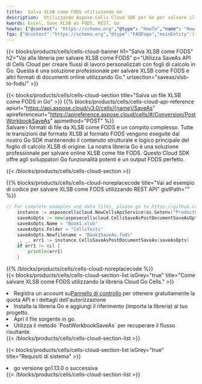 ```yaml
---
title:  Salva XLSB come FODS utilizzando Go
description:  Utilizzando Aspose.Cells Cloud SDK per Go per salvare il file in formato XLSB come file in formato FODS.
kwords: Excel, Save XLSB as FODS, REST, Go
howto: {"@context": "https://schema.org","@type": "HowTo","name": "How to save XLSB as FODS using the Cells Cloud Go library.","description": "How to save XLSB as FODS using the Cells Cloud Go library.","image": {"@type": "ImageObject"},"url": "/go/saveas/xlsb-to-fods/","step": [{ "@type": "HowToStep","name": "How to save XLSB as FODS using the Cells Cloud Go library. step 1", "image": {"@type": "ImageObject",},"url": "/go/saveas/xlsb-to-fods/","text": "Register an account at <a href='https://dashboard.aspose.cloud/'>Dashboard</a> to get free API quota & authorization details",},{ "@type": "HowToStep","name": "How to save XLSB as FODS using the Cells Cloud Go library. step 1", "image": {"@type": "ImageObject",},"url": "/go/saveas/xlsb-to-fods/","text": "Install Go library and add the reference (import the library) to your project.",},{ "@type": "HowToStep","name": "How to save XLSB as FODS using the Cells Cloud Go library. step 1", "image": {"@type": "ImageObject",},"url": "/go/saveas/xlsb-to-fods/","text": "Open the source file in go.",},{ "@type": "HowToStep","name": "How to save XLSB as FODS using the Cells Cloud Go library. step 1", "image": {"@type": "ImageObject",},"url": "/go/saveas/xlsb-to-fods/","text": "Use the `PostWorkbookSaveAs` method to retrieve the resulting stream.",}, ],"supply": {"@type": "HowToSupply","name": "document"},"tool": [{"@type": "HowToTool","name": "Goland, Visual Studio Code, Eclipse"},{"@type": "HowToTool","name": "Aspose Cells"}],"totalTime": "PT6M"}
fqa: {"@context":"https://schema.org","@type":"FAQPage","mainEntity":[{"@type":"Question","name":"Why save file as other formats file in C# using REST API?","acceptedAnswer":{"@type":"Answer","text":"Documents are encoded in many ways, and some files may be incompatible with the software you use. To open and read such files, just save them as appropriate file formats.<br/><ol><li>Install .NET SDK and add the reference (import the library) to your project.</li><li>Open the source file in C# using REST API.</li><li>Call the PostWorkbookSaveAsRequest() method, passing an output filename with required extension.</li><li>Get the result of save as a separate file.</li></ol>"}},{"@type":"Question","name":"What file formats can I save as with your C# library?","acceptedAnswer":{"@type":"Answer","text":"We support a variety of file formats for conversion using .NET library, including XLSX, Excel, xls , PDF, CSV, HTML, Markdown, XML, PNG, JPG, TIFF, Json, TXT and many more."}},{"@type":"Question","name":"What is the maximum allowed file size for conversion using this .NET library?","acceptedAnswer":{"@type":"Answer","text":"There are no file size limits for format conversions using .NET library."}}]}
---
```

{{< blocks/products/cells/cells-cloud-banner h1="Salva XLSB come FODS" h2="Vai alla libreria per salvare XLSB come FODS" p="Utilizza SaveAs API di Cells Cloud per creare flussi di lavoro personalizzati con fogli di calcolo in Go. Questa è una soluzione professionale per salvare XLSB come FODS e altri formati di documenti online utilizzando Go." urlsection="saveas/xlsb-to-fods/" >}}

{{< blocks/products/cells/cells-cloud-section title="Salva un file XLSB come FODS in Go" >}}
{{% blocks/products/cells/cells-cloud-api-reference apiurl="https://api.aspose.cloud/v3.0/cells/{name}/SaveAs" apireferenceurl="https://apireference.aspose.cloud/cells/#/Conversion/PostWorkbookSaveAs" apimethod="POST" %}}
<br/>
Salvare i formati di file da XLSB come FODS è un compito complesso. Tutte le transizioni dal formato XLSB al formato FODS vengono eseguite dal nostro Go SDK mantenendo il contenuto strutturale e logico principale del foglio di calcolo XLSB di origine. La nostra libreria Go è una soluzione professionale per salvare online XLSB come file FODS. Questo Cloud SDK offre agli sviluppatori Go funzionalità potenti e un output FODS perfetto.

{{< /blocks/products/cells/cells-cloud-section >}}

{{% blocks/products/cells/cells-cloud-noreplacecode title="Vai ad esempio di codice per salvare XLSB come FODS utilizzando REST API" gistPath="" %}}
  
```go
// For complete examples and data files, please go to https://github.com/aspose-cells-cloud/aspose-cells-cloud-go/
    instance := asposecellscloud.NewCellsApiService(os.Getenv("ProductClientId"), os.Getenv("ProductClientSecret"))
    saveAsOpts := new(asposecellscloud.CellsSaveAsPostDocumentSaveAsOpts)
    saveAsOpts.Name = "Book1.xlsb"
    saveAsOpts.Folder = "CellsTests"
    saveAsOpts.Newfilename = "Book1SaveAs.fods"
    _, _, err1 := instance.CellsSaveAsPostDocumentSaveAs(saveAsOpts)
    if err1 != nil {
	    println(err1)
    }
```
  
{{% /blocks/products/cells/cells-cloud-noreplacecode %}}
<br/>
{{< blocks/products/cells/cells-cloud-section-list isGrey="true" title="Come salvare XLSB come FODS utilizzando la libreria Cloud Go Cells." >}}
<li> Registra un account su<a href="https://dashboard.aspose.cloud/">Pannello di controllo</a> per ottenere gratuitamente la quota API e i dettagli dell'autorizzazione</li>
<li>Installa la libreria Go e aggiungi il riferimento (importa la libreria) al tuo progetto.</li>
<li>Apri il file sorgente in go.</li>
<li>Utilizza il metodo `PostWorkbookSaveAs` per recuperare il flusso risultante.</li>
{{< /blocks/products/cells/cells-cloud-section-list >}}

{{< blocks/products/cells/cells-cloud-section-list isGrey="true" title="Requisiti di sistema" >}}
<li>go versione go1.13.0 o successiva</li>
{{< /blocks/products/cells/cells-cloud-section-list >}}
